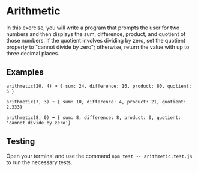 # Arithmetic 

In this exercise, you will write a program that prompts the user for two numbers and then displays the sum, difference, product, and quotient of those numbers. If the quotient involves dividing by zero, set the quotient property to "cannot divide by zero"; otherwise, return the value with up to three decimal places.

## Examples
```
arithmetic(20, 4) ➞ { sum: 24, difference: 16, product: 80, quotient: 5 }

arithmetic(7, 3) ➞ { sum: 10, difference: 4, product: 21, quotient: 2.333}

arithmetic(8, 0) ➞ { sum: 8, difference: 8, product: 0, quotient: 'cannot divide by zero'}

```

## Testing
Open your terminal and use the command `npm test -- arithmetic.test.js` to run the necessary tests.

